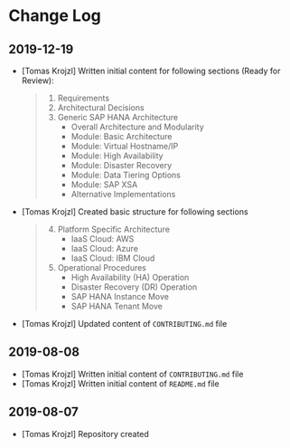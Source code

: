 # Change Log

## 2019-12-19

- [Tomas Krojzl] Written initial content for following sections (Ready for Review):

  > 1) Requirements
  > 2) Architectural Decisions
  > 3) Generic SAP HANA Architecture
  >    - Overall Architecture and Modularity
  >    - Module: Basic Architecture
  >    - Module: Virtual Hostname/IP
  >    - Module: High Availability
  >    - Module: Disaster Recovery
  >    - Module: Data Tiering Options
  >    - Module: SAP XSA
  >    - Alternative Implementations

- [Tomas Krojzl] Created basic structure for following sections

  > 4) Platform Specific Architecture
  >    - IaaS Cloud: AWS
  >    - IaaS Cloud: Azure
  >    - IaaS Cloud: IBM Cloud
  > 5) Operational Procedures
  >    - High Availability (HA) Operation
  >    - Disaster Recovery (DR) Operation
  >    - SAP HANA Instance Move
  >    - SAP HANA Tenant Move

- [Tomas Krojzl] Updated content of `CONTRIBUTING.md` file

## 2019-08-08

- [Tomas Krojzl] Written initial content of `CONTRIBUTING.md` file
- [Tomas Krojzl] Written initial content of `README.md` file

## 2019-08-07

- [Tomas Krojzl] Repository created
